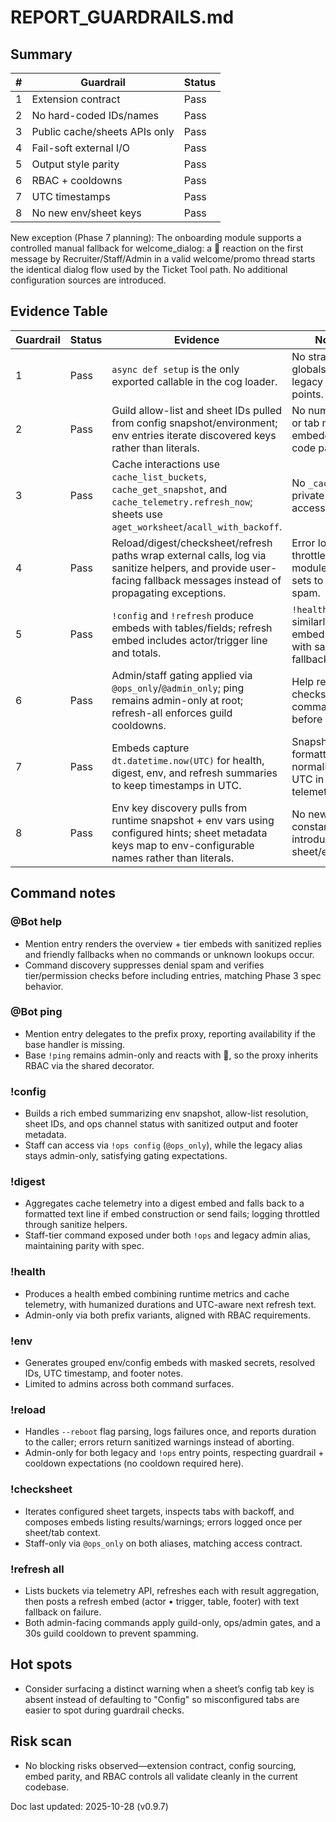 # REPORT_GUARDRAILS.md

## Summary
| # | Guardrail | Status |
|---|-----------|--------|
|1|Extension contract|Pass|
|2|No hard-coded IDs/names|Pass|
|3|Public cache/sheets APIs only|Pass|
|4|Fail-soft external I/O|Pass|
|5|Output style parity|Pass|
|6|RBAC + cooldowns|Pass|
|7|UTC timestamps|Pass|
|8|No new env/sheet keys|Pass|

New exception (Phase 7 planning): The onboarding module supports a controlled manual fallback for welcome_dialog: a 🧭 reaction on the first message by Recruiter/Staff/Admin in a valid welcome/promo thread starts the identical dialog flow used by the Ticket Tool path. No additional configuration sources are introduced.

## Evidence Table
| Guardrail | Status | Evidence | Notes |
|-----------|--------|----------|-------|
|1|Pass|`async def setup` is the only exported callable in the cog loader.|No stray globals or legacy entry points.|
|2|Pass|Guild allow-list and sheet IDs pulled from config snapshot/environment; env entries iterate discovered keys rather than literals.|No numeric IDs or tab names embedded in code paths.|
|3|Pass|Cache interactions use `cache_list_buckets`, `cache_get_snapshot`, and `cache_telemetry.refresh_now`; sheets use `aget_worksheet`/`acall_with_backoff`.|No `_cache` or private service access.|
|4|Pass|Reload/digest/checksheet/refresh paths wrap external calls, log via sanitize helpers, and provide user-facing fallback messages instead of propagating exceptions.|Error logs throttled via module-level sets to avoid spam.|
|5|Pass|`!config` and `!refresh` produce embeds with tables/fields; refresh embed includes actor/trigger line and totals.|`!health`/`!digest` similarly rely on embed builders with sanitize fallback.|
|6|Pass|Admin/staff gating applied via `@ops_only`/`@admin_only`; ping remains admin-only at root; refresh-all enforces guild cooldowns.|Help rendering checks command tiers before display.|
|7|Pass|Embeds capture `dt.datetime.now(UTC)` for health, digest, env, and refresh summaries to keep timestamps in UTC.|Snapshot formatting also normalizes to UTC in telemetry layer.|
|8|Pass|Env key discovery pulls from runtime snapshot + env vars using configured hints; sheet metadata keys map to env-configurable names rather than literals.|No new constants introduced for sheet/env keys.|

## Command notes
### @Bot help
* Mention entry renders the overview + tier embeds with sanitized replies and friendly fallbacks when no commands or unknown lookups occur.
* Command discovery suppresses denial spam and verifies tier/permission checks before including entries, matching Phase 3 spec behavior.

### @Bot ping
* Mention entry delegates to the prefix proxy, reporting availability if the base handler is missing.
* Base `!ping` remains admin-only and reacts with 🏓, so the proxy inherits RBAC via the shared decorator.

### !config
* Builds a rich embed summarizing env snapshot, allow-list resolution, sheet IDs, and ops channel status with sanitized output and footer metadata.
* Staff can access via `!ops config` (`@ops_only`), while the legacy alias stays admin-only, satisfying gating expectations.

### !digest
* Aggregates cache telemetry into a digest embed and falls back to a formatted text line if embed construction or send fails; logging throttled through sanitize helpers.
* Staff-tier command exposed under both `!ops` and legacy admin alias, maintaining parity with spec.

### !health
* Produces a health embed combining runtime metrics and cache telemetry, with humanized durations and UTC-aware next refresh text.
* Admin-only via both prefix variants, aligned with RBAC requirements.

### !env
* Generates grouped env/config embeds with masked secrets, resolved IDs, UTC timestamp, and footer notes.
* Limited to admins across both command surfaces.

### !reload
* Handles `--reboot` flag parsing, logs failures once, and reports duration to the caller; errors return sanitized warnings instead of aborting.
* Admin-only for both legacy and `!ops` entry points, respecting guardrail + cooldown expectations (no cooldown required here).

### !checksheet
* Iterates configured sheet targets, inspects tabs with backoff, and composes embeds listing results/warnings; errors logged once per sheet/tab context.
* Staff-only via `@ops_only` on both aliases, matching access contract.

### !refresh all
* Lists buckets via telemetry API, refreshes each with result aggregation, then posts a refresh embed (actor • trigger, table, footer) with text fallback on failure.
* Both admin-facing commands apply guild-only, ops/admin gates, and a 30s guild cooldown to prevent spamming.

## Hot spots
* Consider surfacing a distinct warning when a sheet’s config tab key is absent instead of defaulting to "Config" so misconfigured tabs are easier to spot during guardrail checks.

## Risk scan
* No blocking risks observed—extension contract, config sourcing, embed parity, and RBAC controls all validate cleanly in the current codebase.

Doc last updated: 2025-10-28 (v0.9.7)
